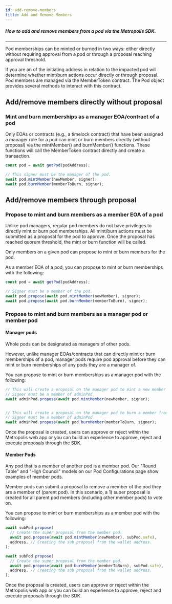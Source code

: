 ```yaml
---
id: add-remove-members  
title: Add and Remove Members
---
```

##### How to add and remove members from a pod via the Metropolis SDK.

---

Pod memberships can be minted or burned in two ways: either directly without requiring approval from a pod or through a proposal reaching approval threshold. 



If you are an of the initiating address in relation to the impacted pod will determine whether mint/burn actions occur directly or through proposal. 
Pod members are managed via the MemberToken contract. The Pod object provides several methods to interact with this contract.

## Add/remove members directly without proposal
### Mint and burn memberships as a manager EOA/contract of a pod
Only EOAs or contracts (e.g., a timelock contract) that have been assigned a manager role for a pod can mint or burn members directly (without proposal) via the mintMember() and burnMember() functions. These functions will call the MemberToken contract directly and create a transaction.

```js
const pod = await getPod(podAddress);

// This signer must be the manager of the pod.
await pod.mintMember(newMember, signer);
await pod.burnMember(memberToBurn, signer);
```

## Add/remove members through proposal

### Propose to mint and burn members as a member EOA of a pod

Unlike pod managers, regular pod members do not have privileges to directly mint or burn pod memberships. All mint/burn actions must be submitted as a proposal for the pod to approve. Once the proposal has reached quorum threshold, the mint or burn function will be called.

Only members on a given pod can propose to mint or burn members for the pod. 

As a member EOA of a pod, you can propose to mint or burn memberships with the following:

```js
const pod = await getPod(podAddress);

// Signer must be a member of the pod.
await pod.propose(await pod.mintMember(newMember), signer);
await pod.propose(await pod.burnMember(memberToBurn), signer);
```

### Propose to mint and burn members as a manager pod or member pod

#### Manager pods

Whole pods can be designated as managers of other pods.

However, unlike manager EOAs/contracts that can directly mint or burn memberships of a pod, manager pods require pod approval before they can mint or burn memberships of any pods they are a manager of. 

You can propose to mint or burn memberships as a manager pod with the following:

```js
// This will create a proposal on the manager pod to mint a new member to our pod.
// Signer must be a member of adminPod
await adminPod.propose(await pod.mintMember(newMember, signer);


// This will create a proposal on the manager pod to burn a member from our pod
// Signer must be a member of adminPod
await adminPod.propose(await pod.burnMember(memberToBurn, signer);
```

Once the proposal is created, users can approve or reject within the Metropolis web app or you can build an experience to approve, reject and execute proposals through the SDK. 


#### Member Pods

Any pod that is a member of another pod is a member pod. Our "Round Table" and "High Council" models on our Pod Configurations page show examples of member pods.

Member pods can submit a proposal to remove a member of the pod they are a member of (parent pod). In this scenario, a 1) super proposal is created for all parent pod members (including other member pods) to vote on.

You can propose to mint or burn memberships as a member pod with the following:

```js
await subPod.propose(
  // Create the super proposal from the member pod.
  await pod.propose(await pod.mintMember(newMember), subPod.safe),
  address, // Creating the sub proposal from the wallet address.
);

await subPod.propose(
  // Create the super proposal from the member pod.
  await pod.propose(await pod.burnMember(memberToBurn), subPod.safe),
  address, // Creating the sub proposal from the wallet address.
);
```

Once the proposal is created, users can approve or reject within the Metropolis web app or you can build an experience to approve, reject and execute proposals through the SDK. 
